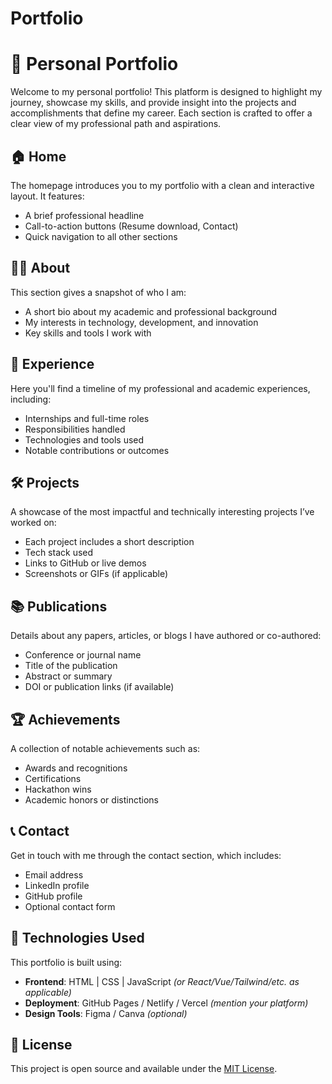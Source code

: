 # Portfolio
# 🌟 Personal Portfolio

Welcome to my personal portfolio! This platform is designed to highlight my journey, showcase my skills, and provide insight into the projects and accomplishments that define my career. Each section is crafted to offer a clear view of my professional path and aspirations.

## 🏠 Home

The homepage introduces you to my portfolio with a clean and interactive layout. It features:

- A brief professional headline
- Call-to-action buttons (Resume download, Contact)
- Quick navigation to all other sections

## 👩‍💻 About

This section gives a snapshot of who I am:

- A short bio about my academic and professional background
- My interests in technology, development, and innovation
- Key skills and tools I work with

## 💼 Experience

Here you'll find a timeline of my professional and academic experiences, including:

- Internships and full-time roles
- Responsibilities handled
- Technologies and tools used
- Notable contributions or outcomes

## 🛠️ Projects

A showcase of the most impactful and technically interesting projects I’ve worked on:

- Each project includes a short description
- Tech stack used
- Links to GitHub or live demos
- Screenshots or GIFs (if applicable)

## 📚 Publications

Details about any papers, articles, or blogs I have authored or co-authored:

- Conference or journal name
- Title of the publication
- Abstract or summary
- DOI or publication links (if available)

## 🏆 Achievements

A collection of notable achievements such as:

- Awards and recognitions
- Certifications
- Hackathon wins
- Academic honors or distinctions

## 📞 Contact

Get in touch with me through the contact section, which includes:

- Email address
- LinkedIn profile
- GitHub profile
- Optional contact form

## 🚀 Technologies Used

This portfolio is built using:

- **Frontend**: HTML | CSS | JavaScript *(or React/Vue/Tailwind/etc. as applicable)*
- **Deployment**: GitHub Pages / Netlify / Vercel *(mention your platform)*
- **Design Tools**: Figma / Canva *(optional)*


## 📄 License

This project is open source and available under the [MIT License](LICENSE).
